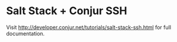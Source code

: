 Salt Stack + Conjur SSH
=======================

Visit http://developer.conjur.net/tutorials/salt-stack-ssh.html for full documentation.
